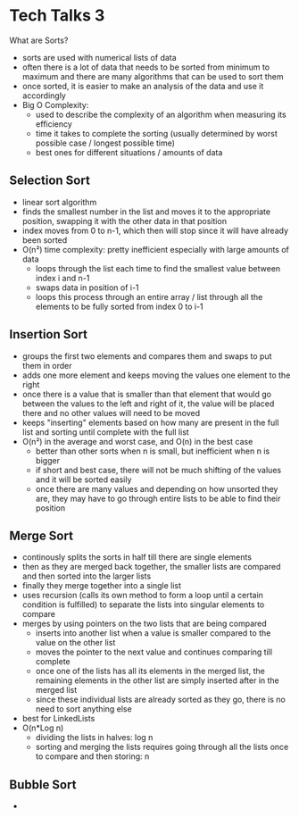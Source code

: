 # Tech Talks 3

What are Sorts? 
* sorts are used with numerical lists of data
* often there is a lot of data that needs to be sorted from minimum to maximum and there are many algorithms that can be used to sort them
* once sorted, it is easier to make an analysis of the data and use it accordingly
* Big O Complexity: 
  * used to describe the complexity of an algorithm when measuring its efficiency
  * time it takes to complete the sorting (usually determined by worst possible case / longest possible time)
  * best ones for different situations / amounts of data

## Selection Sort
* linear sort algorithm
* finds the smallest number in the list and moves it to the appropriate position, swapping it with the other data in that position
* index moves from 0 to n-1, which then will stop since it will have already been sorted
* O(n²) time complexity: pretty inefficient especially with large amounts of data
  * loops through the list each time to find the smallest value between index i and n-1
  * swaps data in position of i-1
  * loops this process through an entire array / list through all the elements to be fully sorted from index 0 to i-1

## Insertion Sort
* groups the first two elements and compares them and swaps to put them in order
* adds one more element and keeps moving the values one element to the right
* once there is a value that is smaller than that element that would go between the values to the left and right of it, the value will be placed there and no other values will need to be moved
* keeps "inserting" elements based on how many are present in the full list and sorting until complete with the full list
* O(n²) in the average and worst case, and O(n) in the best case
  * better than other sorts when n is small, but inefficient when n is bigger
  * if short and best case, there will not be much shifting of the values and it will be sorted easily
  * once there are many values and depending on how unsorted they are, they may have to go through entire lists to be able to find their position

## Merge Sort
* continously splits the sorts in half till there are single elements
* then as they are merged back together, the smaller lists are compared and then sorted into the larger lists
* finally they merge together into a single list
* uses recursion (calls its own method to form a loop until a certain condition is fulfilled) to separate the lists into singular elements to compare
* merges by using pointers on the two lists that are being compared
  * inserts into another list when a value is smaller compared to the value on the other list
  * moves the pointer to the next value and continues comparing till complete
  * once one of the lists has all its elements in the merged list, the remaining elements in the other list are simply inserted after in the merged list
  * since these individual lists are already sorted as they go, there is no need to sort anything else
* best for LinkedLists 
* O(n*Log n)
  * dividing the lists in halves: log n
  * sorting and merging the lists requires going through all the lists once to compare and then storing: n

## Bubble Sort
* 
